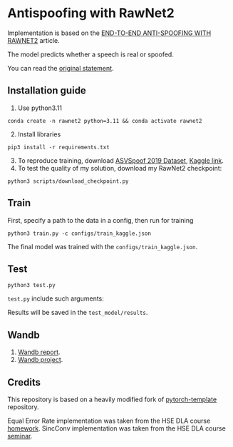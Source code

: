 # Antispoofing with RawNet2 
Implementation is based on the [END-TO-END ANTI-SPOOFING WITH RAWNET2](https://arxiv.org/pdf/2011.01108.pdf) article.

The model predicts whether a speech is real or spoofed.

You can read the [original statement](https://github.com/XuMuK1/dla2023/tree/2023/hw5_as).

## Installation guide
1. Use python3.11
```shell
conda create -n rawnet2 python=3.11 && conda activate rawnet2
```
2. Install libraries
```shell
pip3 install -r requirements.txt
```
3. To reproduce training, download [ASVSpoof 2019 Dataset](https://datashare.ed.ac.uk/handle/10283/3336), [Kaggle link](https://www.kaggle.com/datasets/awsaf49/asvpoof-2019-dataset).
4. To test the quality of my solution, download my RawNet2 checkpoint:
```shell
python3 scripts/download_checkpoint.py
```

## Train 
First, specify a path to the data in a config, then run for training
```shell
python3 train.py -c configs/train_kaggle.json
```
The final model was trained with the `configs/train_kaggle.json`.

## Test
```shell
python3 test.py
```
`test.py` include such arguments:

Results will be saved in the `test_model/results`.

## Wandb 

1. [Wandb report](https://wandb.ai/tgritsaev/dla5/reports/Anti-spoofing-with-RawNet2--Vmlldzo2MjMyMzQ4).
2. [Wandb project](https://wandb.ai/tgritsaev/dla5/overview?workspace=user-tgritsaev).

## Credits
This repository is based on a heavily modified fork
of [pytorch-template](https://github.com/victoresque/pytorch-template) repository.

Equal Error Rate implementation was taken from the HSE DLA course [homework](https://github.com/XuMuK1/dla2023/blob/2023/hw5_as/calculate_eer.py). SincConv implementation was taken from the HSE DLA course [seminar](https://github.com/XuMuK1/dla2023/blob/2023/week10/antispoofing_seminar.ipynb).

